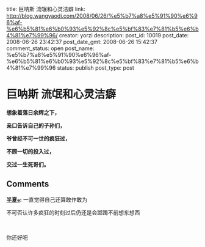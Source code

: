 title: 巨呐斯 流氓和心灵洁癖
link: http://blog.wangyaodi.com/2008/06/26/%e5%b7%a8%e5%91%90%e6%96%af-%e6%b5%81%e6%b0%93%e5%92%8c%e5%bf%83%e7%81%b5%e6%b4%81%e7%99%96/
creator: yorzi
description: 
post_id: 10019
post_date: 2008-06-26 23:42:37
post_date_gmt: 2008-06-26 15:42:37
comment_status: open
post_name: %e5%b7%a8%e5%91%90%e6%96%af-%e6%b5%81%e6%b0%93%e5%92%8c%e5%bf%83%e7%81%b5%e6%b4%81%e7%99%96
status: publish
post_type: post

# 巨呐斯 流氓和心灵洁癖

**想象着落日余辉之下，**

**亲口告诉自己的子孙们，**

**爷曾经不可一世的疯狂过，**

**不顾一切的投入过，**

**交过一生死哥们。**

## Comments

**[半夏๑](#54 "2008-06-28 11:44:08"):** 一直觉得自己还算敢作敢为

不可否认许多疯狂的时刻过后仍还是会踯躅不前想东想西

 

你还好吧

